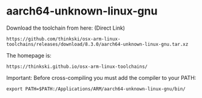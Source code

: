 # aarch64-unknown-linux-gnu
Download the toolchain from here: (Direct Link)

    https://github.com/thinkski/osx-arm-linux-toolchains/releases/download/8.3.0/aarch64-unknown-linux-gnu.tar.xz

The homepage is:

    https://thinkski.github.io/osx-arm-linux-toolchains/

Important: Before cross-compiling you must add the compiler to your PATH:

    export PATH=$PATH:/Applications/ARM/aarch64-unknown-linux-gnu/bin/


